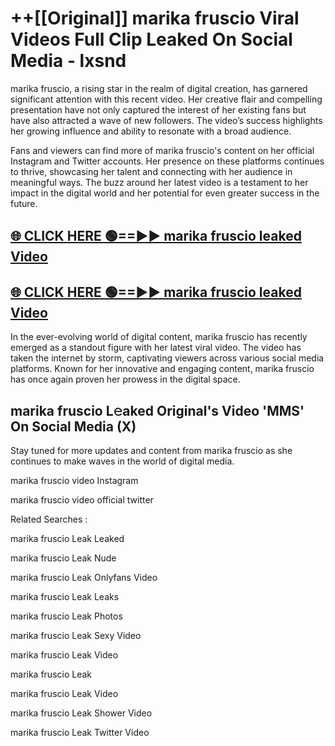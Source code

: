 # ++[[Original]] marika fruscio Viral Videos Full Clip Leaked On Social Media - lxsnd<br>

marika fruscio, a rising star in the realm of digital creation, has garnered significant attention with this recent video. Her creative flair and compelling presentation have not only captured the interest of her existing fans but have also attracted a wave of new followers. The video’s success highlights her growing influence and ability to resonate with a broad audience.

Fans and viewers can find more of marika fruscio's content on her official Instagram and Twitter accounts. Her presence on these platforms continues to thrive, showcasing her talent and connecting with her audience in meaningful ways. The buzz around her latest video is a testament to her impact in the digital world and her potential for even greater success in the future.


## [🌐 CLICK HERE 🟢==►► marika fruscio leaked Video ](https://onlyclips.site?title=marika_fruscio&ref=git)

## [🌐 CLICK HERE 🟢==►► marika fruscio leaked Video ](https://onlyclips.site?title=marika_fruscio&ref=git)


In the ever-evolving world of digital content, marika fruscio has recently emerged as a standout figure with her latest viral video. The video has taken the internet by storm, captivating viewers across various social media platforms. Known for her innovative and engaging content, marika fruscio has once again proven her prowess in the digital space.



## marika fruscio L𝚎aked Original's Video 'MMS' On Social Media (X)


Stay tuned for more updates and content from marika fruscio as she continues to make waves in the world of digital media.

marika fruscio video Instagram

marika fruscio video official twitter


Related Searches :

marika fruscio Leak Leaked

marika fruscio Leak Nude

marika fruscio Leak Onlyfans Video

marika fruscio Leak Leaks

marika fruscio Leak Photos

marika fruscio Leak Sexy Video

marika fruscio Leak Video

marika fruscio Leak

marika fruscio Leak Video

marika fruscio Leak Shower Video

marika fruscio Leak Twitter Video

